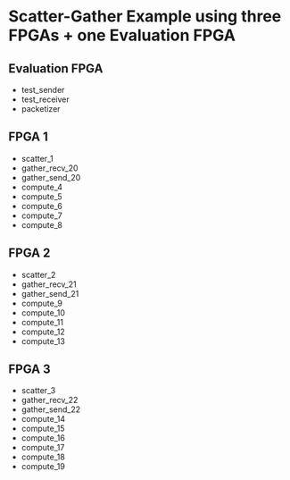 # Scatter-Gather Example using three FPGAs + one Evaluation FPGA

## Evaluation FPGA

- test_sender
- test_receiver
- packetizer

## FPGA 1
- scatter_1
- gather_recv_20
- gather_send_20
- compute_4
- compute_5
- compute_6
- compute_7
- compute_8

## FPGA 2
- scatter_2
- gather_recv_21
- gather_send_21
- compute_9
- compute_10
- compute_11
- compute_12
- compute_13

## FPGA 3
- scatter_3
- gather_recv_22
- gather_send_22
- compute_14
- compute_15
- compute_16
- compute_17
- compute_18
- compute_19

